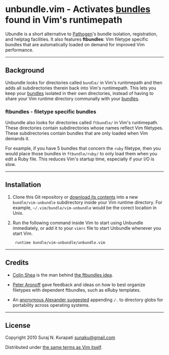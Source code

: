 unbundle.vim - Activates [bundles] found in Vim's runtimepath
=============================================================

Ubundle is a short alternative to [Pathogen]'s bundle isolation, registration,
and helptag facilities.  It also features **ftbundles**: Vim filetype specific
bundles that are automatically loaded on demand for improved Vim performance.

------------------------------------------------------------------------------
Background
------------------------------------------------------------------------------

Unbundle looks for directories called `bundle/` in Vim's runtimepath and then
adds all subdirectories therein back into Vim's runtimepath.  This lets you
keep your [bundles] isolated in their own directories, instead of having to
share your Vim runtime directory communally with your [bundles].

### ftbundles - filetype specific bundles

Unbundle also looks for directories called `ftbundle/` in Vim's runtimepath.
These directories contain subdirectories whose names reflect Vim filetypes.
These subdirectories contain bundles that are only loaded when Vim demands it.

For example, if you have 5 bundles that concern the `ruby` filetype, then you
would place those bundles in `ftbundle/ruby/` to only load them when you edit
a Ruby file.  This reduces Vim's startup time, especially if your I/O is slow.

------------------------------------------------------------------------------
Installation
------------------------------------------------------------------------------

1. Clone this Git repository or [download its contents][download] into a new
   `bundle/vim-unbundle` subdirectory inside your Vim runtime directory.  For
   example, `~/.vim/bundle/vim-unbundle` would be the corect location in Unix.

2. Run the following command inside Vim to start using Unbundle immediately,
   or add it to your `vimrc` file to start Unbundle whenever you start Vim.

        runtime bundle/vim-unbundle/unbundle.vim

------------------------------------------------------------------------------
Credits
------------------------------------------------------------------------------

* [Colin Shea](https://github.com/evaryont) is the man behind [the ftbundles
  idea](https://github.com/sunaku/vim-unbundle/issues/2).

* [Peter Aronoff](http://ithaca.arpinum.org) gave feedback and ideas on how to
  best organize filetypes with dependent ftbundles, such as eRuby templates.

* An [anonymous Alexander suggested](
  http://snk.tuxfamily.org/log/vim-script-management-system.html#IDComment98711660)
  appending `/.` to directory globs for portability across operating systems.

------------------------------------------------------------------------------
License
------------------------------------------------------------------------------

Copyright 2010 Suraj N. Kurapati <sunaku@gmail.com>

Distributed under [the same terms as Vim itself][license].

[Pathogen]: https://github.com/tpope/vim-pathogen
[bundles]: http://www.vim.org/scripts/
[license]: http://vimdoc.sourceforge.net/htmldoc/uganda.html#license
[download]: https://github.com/sunaku/vim-unbundle/downloads
